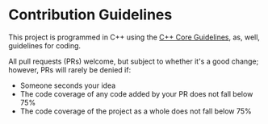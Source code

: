 # Contribution Guidelines

This project is programmed in C++ using the [C++ Core
Guidelines](https://github.com/isocpp/CppCoreGuidelines/blob/master/CppCoreGuidelines.md),
as, well, guidelines for coding.

All pull requests (PRs) welcome, but subject to whether it's a
good change; however, PRs will rarely be denied if:
- Someone seconds your idea
- The code coverage of any code added by your PR does not fall below 75%
- The code coverage of the project as a whole does not fall below 75%
